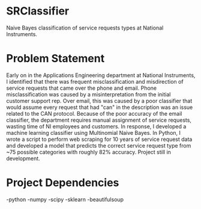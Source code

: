 # SRClassifier
Naive Bayes classification of service requests types at National Instruments. 

# Problem Statement
Early on in the Applications Engineering department at National Instruments, I identified that there was frequent misclassification and misdirection of service requests that came over the phone and email. Phone misclassification was caused by a misinterpretation from the initial customer support rep. Over email, this was caused by a poor classifier that would assume every request that had "can" in the description was an issue related to the CAN protocol. Because of the poor accuracy of the email classifier, the department requires manual assignment of service requests, wasting time of NI employees and customers. In response, I developed a machine learning classifier using Multinomial Naive Bayes. In Python, I wrote a script to perform web scraping for 10 years of service request data and developed a model that predicts the correct service request type from ~75 possible categories with roughly 82% accuracy. Project still in development.

# Project Dependencies
-python
-numpy
-scipy
-sklearn
-beautifulsoup
